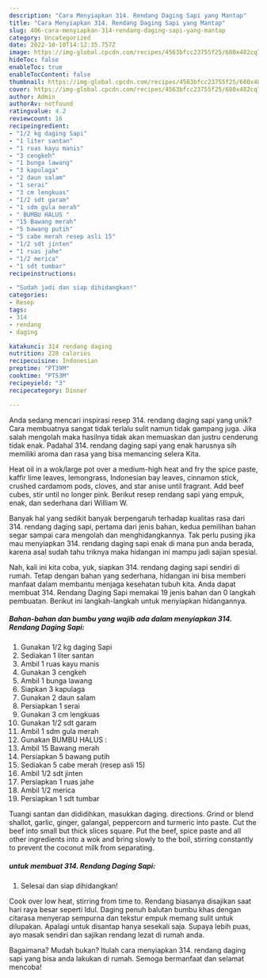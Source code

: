 ```yaml
---
description: "Cara Menyiapkan 314. Rendang Daging Sapi yang Mantap"
title: "Cara Menyiapkan 314. Rendang Daging Sapi yang Mantap"
slug: 406-cara-menyiapkan-314-rendang-daging-sapi-yang-mantap
category: Uncategorized
date: 2022-10-10T14:12:35.757Z
image: https://img-global.cpcdn.com/recipes/4563bfcc23755f25/680x482cq70/314-rendang-daging-sapi-foto-resep-utama.jpg
hideToc: false
enableToc: true
enableTocContent: false
thumbnail: https://img-global.cpcdn.com/recipes/4563bfcc23755f25/680x482cq70/314-rendang-daging-sapi-foto-resep-utama.jpg
cover: https://img-global.cpcdn.com/recipes/4563bfcc23755f25/680x482cq70/314-rendang-daging-sapi-foto-resep-utama.jpg
author: Admin
authorAv: notfound
ratingvalue: 4.2
reviewcount: 16
recipeingredient:
- "1/2 kg daging Sapi"
- "1 liter santan"
- "1 ruas kayu manis"
- "3 cengkeh"
- "1 bunga lawang"
- "3 kapulaga"
- "2 daun salam"
- "1 serai"
- "3 cm lengkuas"
- "1/2 sdt garam"
- "1 sdm gula merah"
- " BUMBU HALUS "
- "15 Bawang merah"
- "5 bawang putih"
- "5 cabe merah resep asli 15"
- "1/2 sdt jinten"
- "1 ruas jahe"
- "1/2 merica"
- "1 sdt tumbar"
recipeinstructions:

- "Sudah jadi dan siap dihidangkan!"
categories:
- Resep
tags:
- 314
- rendang
- daging

katakunci: 314 rendang daging 
nutrition: 228 calories
recipecuisine: Indonesian
preptime: "PT39M"
cooktime: "PT53M"
recipeyield: "3"
recipecategory: Dinner

---
```





Anda sedang mencari inspirasi resep 314. rendang daging sapi yang unik? Cara membuatnya sangat tidak terlalu sulit namun tidak gampang juga. Jika salah mengolah maka hasilnya tidak akan memuaskan dan justru cenderung tidak enak. Padahal 314. rendang daging sapi yang enak harusnya sih memiliki aroma dan rasa yang bisa memancing selera Kita.





Heat oil in a wok/large pot over a medium-high heat and fry the spice paste, kaffir lime leaves, lemongrass, Indonesian bay leaves, cinnamon stick, crushed cardamom pods, cloves, and star anise until fragrant. Add beef cubes, stir until no longer pink. Berikut resep rendang sapi yang empuk, enak, dan sederhana dari William W.

Banyak hal yang sedikit banyak berpengaruh terhadap kualitas rasa dari 314. rendang daging sapi, pertama dari jenis bahan, kedua pemilihan bahan segar sampai cara mengolah dan menghidangkannya. Tak perlu pusing jika mau menyiapkan 314. rendang daging sapi enak di mana pun anda berada, karena asal sudah tahu triknya maka hidangan ini mampu jadi sajian spesial.






Nah, kali ini kita coba, yuk, siapkan 314. rendang daging sapi sendiri di rumah. Tetap dengan bahan yang sederhana, hidangan ini bisa memberi manfaat dalam membantu menjaga kesehatan tubuh kita. Anda dapat membuat 314. Rendang Daging Sapi memakai 19 jenis bahan dan 0 langkah pembuatan. Berikut ini langkah-langkah untuk menyiapkan hidangannya.

<!--inarticleads1-->

##### Bahan-bahan dan bumbu yang wajib ada dalam menyiapkan 314. Rendang Daging Sapi:

1. Gunakan 1/2 kg daging Sapi
1. Sediakan 1 liter santan
1. Ambil 1 ruas kayu manis
1. Gunakan 3 cengkeh
1. Ambil 1 bunga lawang
1. Siapkan 3 kapulaga
1. Gunakan 2 daun salam
1. Persiapkan 1 serai
1. Gunakan 3 cm lengkuas
1. Gunakan 1/2 sdt garam
1. Ambil 1 sdm gula merah
1. Gunakan  BUMBU HALUS :
1. Ambil 15 Bawang merah
1. Persiapkan 5 bawang putih
1. Sediakan 5 cabe merah (resep asli 15)
1. Ambil 1/2 sdt jinten
1. Persiapkan 1 ruas jahe
1. Ambil 1/2 merica
1. Persiapkan 1 sdt tumbar


Tuangi santan dan dididihkan, masukkan daging. directions. Grind or blend shallot, garlic, ginger, galangal, peppercorn and turmeric into paste. Cut the beef into small but thick slices square. Put the beef, spice paste and all other ingredients into a wok and bring slowly to the boil, stirring constantly to prevent the coconut milk from separating. 

<!--inarticleads2-->

#####  untuk membuat 314. Rendang Daging Sapi:


1. Selesai dan siap dihidangkan!

Cook over low heat, stirring from time to. Rendang biasanya disajikan saat hari raya besar seperti Idul. Daging penuh balutan bumbu khas dengan citarasa menyerap sempurna dan tekstur empuk memang sulit untuk dilupakan. Apalagi untuk disantap hanya sesekali saja. Supaya lebih puas, ayo masak sendiri dan sajikan rendang lezat di rumah anda. 

Bagaimana? Mudah bukan? Itulah cara menyiapkan 314. rendang daging sapi yang bisa anda lakukan di rumah. Semoga bermanfaat dan selamat mencoba!
